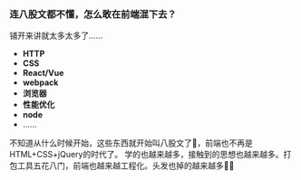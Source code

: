 ### 连八股文都不懂，怎么敢在前端混下去？
铺开来讲就太多太多了......
- __HTTP__
- __CSS__
- __React/Vue__
- __webpack__
- __浏览器__
- __性能优化__
- __node__
- ......

不知道从什么时候开始，这些东西就开始叫八股文了🧐，前端也不再是HTML+CSS+jQuery的时代了。
学的也越来越多，接触到的思想也越来越多。打包工具五花八门，前端也越来越工程化。头发也掉的越来越多👨‍🦲